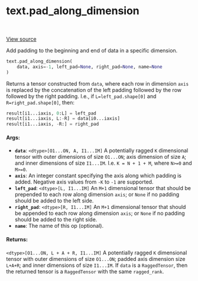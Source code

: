 <div itemscope itemtype="http://developers.google.com/ReferenceObject">
<meta itemprop="name" content="text.pad_along_dimension" />
<meta itemprop="path" content="Stable" />
</div>

# text.pad_along_dimension

<!-- Insert buttons and diff -->

<table class="tfo-notebook-buttons tfo-api" align="left">
</table>

<a target="_blank" href="https://github.com/tensorflow/text/tree/master/tensorflow_text/python/ops/pad_along_dimension_op.py">View
source</a>

Add padding to the beginning and end of data in a specific dimension.

```python
text.pad_along_dimension(
    data, axis=-1, left_pad=None, right_pad=None, name=None
)
```

<!-- Placeholder for "Used in" -->

Returns a tensor constructed from `data`, where each row in dimension `axis`
is replaced by the concatenation of the left padding followed by the row
followed by the right padding.  I.e., if `L=left_pad.shape[0]` and
`R=right_pad.shape[0]`, then:

```python
result[i1...iaxis, 0:L] = left_pad
result[i1...iaxis, L:-R] = data[i0...iaxis]
result[i1...iaxis, -R:] = right_pad
```

#### Args:

*   <b>`data`</b>: `<dtype>[O1...ON, A, I1...IM]` A potentially ragged `K`
    dimensional tensor with outer dimensions of size `O1...ON`; axis dimension
    of size `A`; and inner dimensions of size `I1...IM`. I.e. `K = N + 1 + M`,
    where `N>=0` and `M>=0`.
*   <b>`axis`</b>: An integer constant specifying the axis along which padding
    is added. Negative axis values from `-K` to `-1` are supported.
*   <b>`left_pad`</b>: `<dtype>[L, I1...IM]` An `M+1` dimensional tensor that
    should be prepended to each row along dimension `axis`; or `None` if no
    padding should be added to the left side.
*   <b>`right_pad`</b>: `<dtype>[R, I1...IM]` An `M+1` dimensional tensor that
    should be appended to each row along dimension `axis`; or `None` if no
    padding should be added to the right side.
*   <b>`name`</b>: The name of this op (optional).

#### Returns:

`<dtype>[O1...ON, L + A + R, I1...IM]` A potentially ragged `K` dimensional
tensor with outer dimensions of size `O1...ON`; padded axis dimension size
`L+A+R`; and inner dimensions of size `I1...IM`. If `data` is a `RaggedTensor`,
then the returned tensor is a `RaggedTensor` with the same `ragged_rank`.
